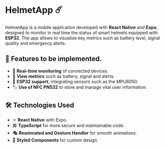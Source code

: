 # HelmetApp ☄️

HelmetApp is a mobile application developed with **React Native** and **Expo**, designed to monitor in real time the status of smart helmets equipped with **ESP32**. The app allows to visualise key metrics such as battery level, signal quality and emergency alerts.

## 🚀 Features to be implemented.
- 📡 **Real-time monitoring** of connected devices.
- 🔋 **View metrics** such as battery, signal and alerts.
- 🧷 **ESP32 support**, integrating sensors such as the MPU6050.
- 🏷 **Use of NFC PN532** to store and manage vital user information.

## 🛠 Technologies Used
- ⚛ **React Native** with Expo.
- 🟦 **TypeScript** for more secure and maintainable code.
- 🎭 **Reanimated and Gesture Handler** for smooth animations.
- 🎨 **Styled Components** for custom design.

